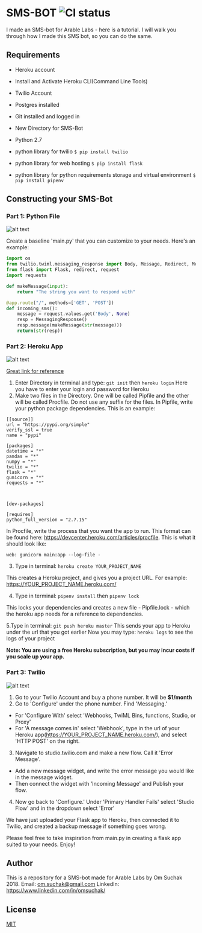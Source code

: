 # SMS-BOT ![CI status](https://img.shields.io/badge/build-passing-brightgreen.svg)

I made an SMS-bot for Arable Labs - here is a tutorial. 
I will walk you through how I made this SMS bot, so you can do the same. 

## Requirements

* Heroku account
* Install and Activate Heroku CLI(Command Line Tools)
* Twilio Account
* Postgres installed
* Git installed and logged in
* New Directory for SMS-Bot
* Python 2.7

* python library for twilio
`$ pip install twilio`
* python library for web hosting
`$ pip install flask`
* python library for python requirements storage and virtual environment
`$ pip install pipenv`

## Constructing your SMS-Bot

### Part 1: Python File

![alt text](http://blog.klocwork.com/wp-content/uploads/fly-images/10699/python-logo-348x350-c.png "Python Logo")

Create a baseline 'main.py' that you can customize to your needs. 
Here's an example:

```python
import os
from twilio.twiml.messaging_response import Body, Message, Redirect, MessagingResponse
from flask import Flask, redirect, request
import requests

def makeMessage(input):
    return "The string you want to respond with"

@app.route("/", methods=['GET', 'POST'])
def incoming_sms():
    message = request.values.get('Body', None)
    resp = MessagingResponse()
    resp.message(makeMessage(str(message)))
    return(str(resp))
```

### Part 2: Heroku App

![alt text](https://www.perfect.org/images/heroku-logo.jpg "Heroku Logo")

[Great link for reference](https://devcenter.heroku.com/articles/getting-started-with-python)


1. Enter Directory in terminal and type:
`git init`
then
`heroku login`
Here you have to enter your login and password for Heroku
2. Make two files in the Directory. One will be called Pipfile and the other will be called Procfile. Do not use any suffix for the files. In Pipfile, write your python package dependencies. This is an example:

```
[[source]]
url = "https://pypi.org/simple"
verify_ssl = true
name = "pypi"

[packages]
datetime = "*"
pandas = "*"
numpy = "*"
twilio = "*"
flask = "*"
gunicorn = "*"
requests = "*"



[dev-packages]

[requires]
python_full_version = "2.7.15"
```

In Procfile, write the process that you want the app to run. This format can be found here: https://devcenter.heroku.com/articles/procfile. This is what it should look like:

``` 
web: gunicorn main:app --log-file -
```
3. Type in terminal: 
`heroku create YOUR_PROJECT_NAME`

This creates a Heroku project, and gives you a project URL.
For example: https://YOUR_PROJECT_NAME.heroku.com/

4. Type in terminal:
`pipenv install`
then
`pipenv lock`

This locks your dependencies and creates a new file - Pipfile.lock - which the heroku app needs for a reference to dependencies. 

5.Type in terminal:
`git push heroku master`
This sends your app to Heroku under the url that you got earlier
Now you may type: 
`heroku logs`
to see the logs of your project

**Note: You are using a free Heroku subscription, but you may incur costs if you scale up your app.**

### Part 3: Twilio

![alt text](https://www.twilio.com/marketing/bundles/marketing/img/favicons/favicon.ico "Twilio Logo")

1. Go to your Twilio Account and buy a phone number. It will be **$1/month**
2. Go to 'Configure' under the phone number. Find 'Messaging.'
* For 'Configure With' select 'Webhooks, TwiML Bins, functions, Studio, or Proxy'
* For 'A message comes in' select 'Webhook', type in the url of your Heroku app(https://YOUR_PROJECT_NAME.heroku.com/), and select 'HTTP POST' on the right.
3. Navigate to studio.twilio.com and make a new flow. Call it 'Error Message'. 
* Add a new message widget, and write the error message you would like in the message widget.
* Then connect the widget with 'Incoming Message' and Publish your flow.
4. Now go back to 'Configure.' Under 'Primary Handler Fails' select 'Studio Flow' and in the dropdown select 'Error'

We have just uploaded your Flask app to Heroku, then connected it to Twilio, and created a backup message if something goes wrong. 

Please feel free to take inspiration from main.py in creating a flask app suited to your needs. Enjoy! 


## Author

This is a repository for a SMS-bot made for Arable Labs by Om Suchak 2018.
Email: om.suchak@gmail.com
LinkedIn: https://www.linkedin.com/in/omsuchak/

## License
[MIT](https://choosealicense.com/licenses/mit/)
